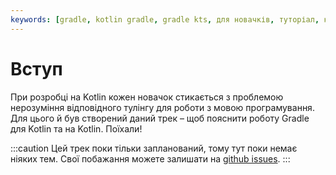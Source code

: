 ```yaml
---
keywords: [gradle, kotlin gradle, gradle kts, для новачків, туторіал, курс]
---
```

# Вступ
При розробці на Kotlin кожен новачок стикається з проблемою нерозуміння відповідного тулінгу для роботи 
з мовою програмування. Для цього й був створений даний трек – щоб пояснити роботу Gradle для Kotlin та на 
Kotlin. Поїхали!

:::caution
Цей трек поки тільки запланований, тому тут поки немає ніяких тем. Свої побажання можете залишати на
[github issues](https://github.com/y9vad9/kotlin-course/issues).
:::
